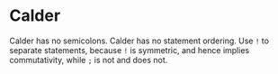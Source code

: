 # Calder

Calder has no semicolons. Calder has no statement ordering. Use `!` to separate statements, because `!` is symmetric, and hence implies commutativity, while `;` is not and does not.
